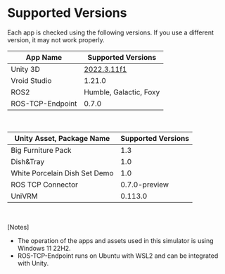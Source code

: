 # Supported Versions

Each app is checked using the following versions. If you use a different version, it may not work properly.

| App Name | Supported Versions |
| -- | -- |
| Unity 3D | [2022.3.11f1](https://unity.com/releases/editor/whats-new/2022.3.11) |
| Vroid Studio | 1.21.0 |
| ROS2 | Humble, Galactic, Foxy |
| ROS-TCP-Endpoint | 0.7.0 |

<br>

| Unity Asset, Package Name | Supported Versions |
| -- | -- |
| Big Furniture Pack | 1.3 |
| Dish&Tray | 1.0 |
| White Porcelain Dish Set Demo | 1.0 |
| ROS TCP Connector | 0.7.0-preview |
| UniVRM | 0.113.0 |

<br>

[Notes]

- The operation of the apps and assets used in this simulator is using Windows 11 22H2.
- ROS-TCP-Endpoint runs on Ubuntu with WSL2 and can be integrated with Unity.

